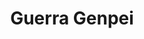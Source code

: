 ﻿---
title: "Guerra Genpei"
permalink: periodes_882.html
layout: periode
dataInici: 1180
dataFi: 1185
sidebar: periodes
pares:
  - id: 532
    title: "Período Heian"
    dataInici: "(794)"
    dataFi: "(1185)"

fills:
jocsPrincipals:
jocsEscenaris:
jocsEpoca:
jocsEpocaEscenaris:
  - title: "Anachronism"
    bggId: 14038
    escenari: "Minamoto no Yoshitsune"
    dataInici: 
    dataFi: 

---

